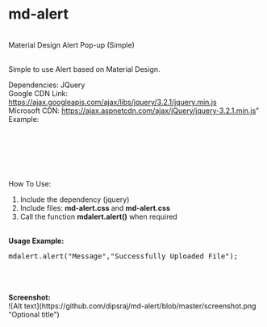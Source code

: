 # md-alert
<br>Material Design Alert Pop-up (Simple)

<br>Simple to use Alert based on Material Design.

Dependencies: JQuery
<br>Google CDN Link: https://ajax.googleapis.com/ajax/libs/jquery/3.2.1/jquery.min.js
<br>Microsoft CDN: https://ajax.aspnetcdn.com/ajax/jQuery/jquery-3.2.1.min.js"
<br>Example:
<br>
<pre>
<script src="https://ajax.googleapis.com/ajax/libs/jquery/3.2.1/jquery.min.js"></script>
</pre>
<br>
<br>
<br>How To Use:
<br>
<ol>
  <li>Include the dependency (jquery)</li>
  <li>Include files: <strong>md-alert.css</strong> and <strong>md-alert.css</strong></li>
  <li>Call the function <strong>mdalert.alert()</strong> when required</li>
</ol>
<br><strong>Usage Example:</strong>
<br>
<pre>
mdalert.alert("Message","Successfully Uploaded File");
</pre>
<br>
<br>
<br>
<strong>Screenshot:</strong>
<br>
![Alt text](https://github.com/dipsraj/md-alert/blob/master/screenshot.png "Optional title")
